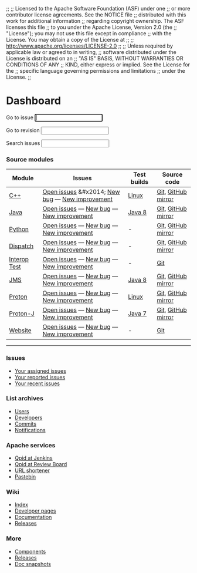 ;;
;; Licensed to the Apache Software Foundation (ASF) under one
;; or more contributor license agreements.  See the NOTICE file
;; distributed with this work for additional information
;; regarding copyright ownership.  The ASF licenses this file
;; to you under the Apache License, Version 2.0 (the
;; "License"); you may not use this file except in compliance
;; with the License.  You may obtain a copy of the License at
;; 
;;   http://www.apache.org/licenses/LICENSE-2.0
;; 
;; Unless required by applicable law or agreed to in writing,
;; software distributed under the License is distributed on an
;; "AS IS" BASIS, WITHOUT WARRANTIES OR CONDITIONS OF ANY
;; KIND, either express or implied.  See the License for the
;; specific language governing permissions and limitations
;; under the License.
;;

# Dashboard

<div id="-dashboard-forms" class="feature">
  <form id="-jira-goto-form">
    Go to <span class="accesskey">i</span>ssue <input name="jira" accesskey="i" autofocus="autofocus" tabindex="1"/>
  </form>

  <form id="-viewvc-goto-form" action="http://svn.apache.org/viewvc" method="get">
    <input type="hidden" name="view" value="revision"/>
    Go to <span class="accesskey">r</span>evision <input type="text" name="revision" accesskey="r" tabindex="2"/>
  </form>

  <form id="-jira-search-form">
    <span class="accesskey">S</span>earch issues <input name="text" type="text" accesskey="s" tabindex="3"/>
  </form>
</div>

### Source modules

<div id="-source-modules" class="scroll" markdown="1">

| Module | Issues | Test builds | Source code |
| ------ | ------ | ----------- | ----------- |
| [C++]({{site_url}}/components/cpp-broker/index.html) | [Open issues](https://issues.apache.org/jira/issues/?jql=project%20%3D%20QPID%20AND%20resolution%20%3D%20Unresolved%20AND%20component%20in%20(%22C%2B%2B%20Build%22%2C%20%22C%2B%2B%20Broker%22%2C%20%22C%2B%2B%20Client%22%2C%20%22C%2B%2B%20Clustering%22%2C%20%22C%2B%2B%20Documentation%22%2C%20%22C%2B%2B%20Examples%22%2C%20%22C%2B%2B%20Tests%22%2C%20%22C%2B%2B%20Tools%22%2C%20%22.NET%20Client%22%2C%20%22Python%20Client%20(Wrapped)%22%2C%20%22QMF%22%2C%20%22Ruby%20Client%22)%20ORDER%20BY%20priority%20DESC) &#x2014; [New bug](https://issues.apache.org/jira/secure/CreateIssueDetails!init.jspa?pid=12310520&issuetype=1&components=12311395&components=12311396&summary=[Enter%20a%20brief%20description]&priority=3) &#x2014; [New improvement](https://issues.apache.org/jira/secure/CreateIssueDetails!init.jspa?pid=12310520&issuetype=4&components=12311395&components=12311396&summary=[Enter%20a%20brief%20description]&priority=3) | [Linux](https://builds.apache.org/view/M-R/view/Qpid/job/Qpid-cpp-trunk-test/) | [Git](https://git-wip-us.apache.org/repos/asf/qpid-cpp.git), [GitHub mirror](https://github.com/apache/qpid-cpp) |
| [Java]({{site_url}}/components/java-broker/index.html) | [Open issues](https://issues.apache.org/jira/issues/?jql=project%20%3D%20QPID%20AND%20resolution%20%3D%20Unresolved%20AND%20component%20in%20\(%22Java%20Broker%22%2C%20%22Java%20Client%22%2C%20%22Java%20Common%22%2C%20%22Java%20Management%20%3A%20JMX%20Console%22%2C%20%22Java%20Performance%20Tests%22%2C%20%22Java%20Tests%22%2C%20%22Java%20Tools%22%2C%20JCA\)%20ORDER%20BY%20priority%20DESC) &#x2014; [New bug](https://issues.apache.org/jira/secure/CreateIssueDetails!init.jspa?pid=12310520&issuetype=1&components=12311388&components=12311389&summary=[Enter%20a%20brief%20description]&priority=3) &#x2014; [New improvement](https://issues.apache.org/jira/secure/CreateIssueDetails!init.jspa?pid=12310520&issuetype=4&components=12311388&components=12311389&summary=[Enter%20a%20brief%20description]&priority=3) | [Java 8](https://builds.apache.org/view/M-R/view/Qpid/job/Qpid-BrokerForJava-JDK1.8/) | [Git](https://git-wip-us.apache.org/repos/asf/qpid-broker-j.git), [GitHub mirror](https://github.com/apache/qpid-broker-j) |
| [Python]({{site_url}}/components/messaging-api/index.html) | [Open issues](https://issues.apache.org/jira/issues/?jql=project%20%3D%20QPID%20AND%20resolution%20%3D%20Unresolved%20AND%20component%20in%20\(%22Python%20Client%22%2C%20%22Python%20Test%20Suite%22\)%20ORDER%20BY%20priority%20DESC) &#x2014; [New bug](https://issues.apache.org/jira/secure/CreateIssueDetails!init.jspa?pid=12310520&issuetype=1&components=12311544&summary=[Enter%20a%20brief%20description]&priority=3) &#x2014; [New improvement](https://issues.apache.org/jira/secure/CreateIssueDetails!init.jspa?pid=12310520&issuetype=4&components=12311544&summary=[Enter%20a%20brief%20description]&priority=3) | - | [Git](https://git-wip-us.apache.org/repos/asf/qpid-python.git), [GitHub mirror](https://github.com/apache/qpid-python) |
| [Dispatch]({{site_url}}/components/dispatch-router/index.html) | [Open issues](https://issues.apache.org/jira/issues/?jql=project%20%3D%20DISPATCH%20AND%20resolution%20%3D%20Unresolved%20ORDER%20BY%20priority%20DESC) &#x2014; [New bug](https://issues.apache.org/jira/secure/CreateIssueDetails!init.jspa?pid=12315321&issuetype=1&summary=[Enter%20a%20brief%20description]&priority=3) &#x2014; [New improvement](https://issues.apache.org/jira/secure/CreateIssueDetails!init.jspa?pid=12315321&issuetype=4&summary=[Enter%20a%20brief%20description]&priority=3) | - | [Git](https://git-wip-us.apache.org/repos/asf/qpid-dispatch.git), [GitHub mirror](https://github.com/apache/qpid-dispatch) |
| [Interop Test]({{site_url}}/components/interop-test/index.html) | [Open issues](https://issues.apache.org/jira/issues/?jql=project%20%3D%20QPIDIT%20AND%20resolution%20%3D%20Unresolved%20ORDER%20BY%20priority%20DESC) &#x2014; [New bug](https://issues.apache.org/jira/secure/CreateIssueDetails!init.jspa?pid=12318621&issuetype=1&summary=[Enter%20a%20brief%20description]&priority=3) &#x2014; [New improvement](https://issues.apache.org/jira/secure/CreateIssueDetails!init.jspa?pid=12318621&issuetype=4&summary=[Enter%20a%20brief%20description]&priority=3) | - | [Git](https://git-wip-us.apache.org/repos/asf/qpid-interop-test.git) |
| [JMS]({{site_url}}/components/jms/index.html) | [Open issues](https://issues.apache.org/jira/issues/?jql=project%20%3D%20QPIDJMS%20AND%20resolution%20%3D%20Unresolved%20ORDER%20BY%20priority%20DESC) &#x2014; [New bug](https://issues.apache.org/jira/secure/CreateIssueDetails!init.jspa?pid=12314524&issuetype=1&summary=[Enter%20a%20brief%20description]&priority=3) &#x2014; [New improvement](https://issues.apache.org/jira/secure/CreateIssueDetails!init.jspa?pid=12314524&issuetype=4&summary=[Enter%20a%20brief%20description]&priority=3) | [Java 8](https://builds.apache.org/view/M-R/view/Qpid/job/Qpid-JMS-Test-JDK8/) | [Git](https://git-wip-us.apache.org/repos/asf/qpid-jms.git), [GitHub mirror](https://github.com/apache/qpid-jms) |
| [Proton]({{site_url}}/proton/index.html) | [Open issues](https://issues.apache.org/jira/issues/?jql=project%20%3D%20PROTON%20AND%20resolution%20%3D%20Unresolved%20ORDER%20BY%20priority%20DESC) &#x2014; [New bug](https://issues.apache.org/jira/secure/CreateIssueDetails!init.jspa?pid=12313720&issuetype=1&summary=[Enter%20a%20brief%20description]&priority=3) &#x2014; [New improvement](https://issues.apache.org/jira/secure/CreateIssueDetails!init.jspa?pid=12313720&issuetype=4&summary=[Enter%20a%20brief%20description]&priority=3) | [Linux](https://builds.apache.org/view/M-R/view/Qpid/job/Qpid-proton-c/) | [Git](https://git-wip-us.apache.org/repos/asf/qpid-proton.git), [GitHub mirror](https://github.com/apache/qpid-proton) |
| [Proton-J]({{site_url}}/proton/index.html) | [Open issues](https://issues.apache.org/jira/browse/?jql=project%20%3D%20PROTON%20AND%20resolution%20%3D%20Unresolved%20AND%20component%20%3D%20proton-j%20ORDER%20BY%20priority%20DESC) &#x2014; [New bug](https://issues.apache.org/jira/secure/CreateIssueDetails!init.jspa?pid=12313720&issuetype=1&summary=[Enter%20a%20brief%20description]&priority=3) &#x2014; [New improvement](https://issues.apache.org/jira/secure/CreateIssueDetails!init.jspa?pid=12313720&issuetype=4&summary=[Enter%20a%20brief%20description]&priority=3) | [Java 7](https://builds.apache.org/view/M-R/view/Qpid/job/Qpid-proton-j/) | [Git](https://git-wip-us.apache.org/repos/asf/qpid-proton-j.git), [GitHub mirror](https://github.com/apache/qpid-proton-j) |
| [Website](https://git-wip-us.apache.org/repos/asf?p=qpid-site.git;a=blob_plain;f=README.md;hb=HEAD) | [Open issues](https://issues.apache.org/jira/issues/?jql=project%20%3D%20QPID%20AND%20resolution%20%3D%20Unresolved%20AND%20component%20%3D%20Website%20ORDER%20BY%20priority%20DESC) &#x2014; [New bug](https://issues.apache.org/jira/secure/CreateIssueDetails!init.jspa?pid=12310520&issuetype=1&components=12312307&summary=[Enter%20a%20brief%20description]&priority=3) &#x2014; [New improvement](https://issues.apache.org/jira/secure/CreateIssueDetails!init.jspa?pid=12310520&issuetype=4&components=12312307&summary=[Enter%20a%20brief%20description]&priority=3) | - | [Git](https://git-wip-us.apache.org/repos/asf/qpid-site.git) |

</div>

---

<section id="-dashboard-links" class="flex" markdown="1">
<section markdown="1">

### Issues

 - [Your assigned issues](https://issues.apache.org/jira/issues/?filter=-1)
 - [Your reported issues](https://issues.apache.org/jira/issues/?filter=-2)
 - [Your recent issues](https://issues.apache.org/jira/issues/?filter=-3)

</section>
<section markdown="1">

### List archives

 - [Users](http://qpid.2158936.n2.nabble.com/Apache-Qpid-users-f2158936.html)
 - [Developers](http://qpid.2158936.n2.nabble.com/Apache-Qpid-developers-f7254403.html)
 - [Commits](http://qpid.2158936.n2.nabble.com/Apache-Qpid-commits-f7106555.html)
 - [Notifications](http://mail-archives.apache.org/mod_mbox/qpid-notifications/)

</section>
<section markdown="1">

### Apache services

 - [Qpid at Jenkins](https://builds.apache.org/view/M-R/view/Qpid/)
 - [Qpid at Review Board](https://reviews.apache.org/groups/qpid/)
 - [URL shortener](http://s.apache.org/)
 - [Pastebin](https://paste.apache.org/)

</section>
<section markdown="1">

### Wiki

 - [Index](https://cwiki.apache.org/confluence/display/qpid/Index)
 - [Developer pages](https://cwiki.apache.org/confluence/display/qpid/developer+pages)
 - [Documentation](https://cwiki.apache.org/confluence/display/qpid/documentation)
 - [Releases](https://cwiki.apache.org/confluence/display/qpid/Releases)

</section>
<section markdown="1">

### More

 - [Components]({{site_url}}/components/index.html)
 - [Releases]({{site_url}}/releases/index.html)
 - [Doc snapshots]({{site_url}}/releases/snapshots.html)

</section>
</section>
